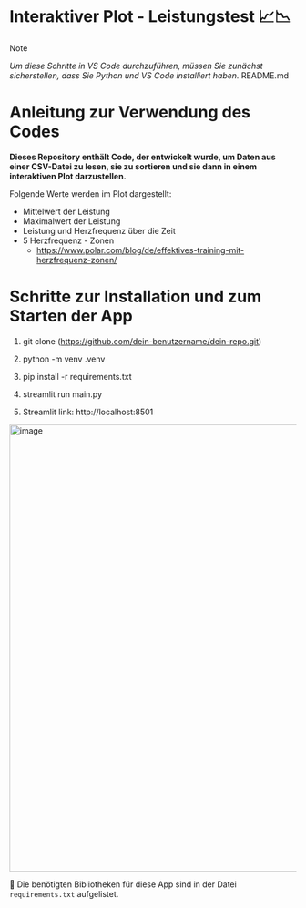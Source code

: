# Interaktiver Plot - Leistungstest :chart_with_upwards_trend::chart_with_downwards_trend:
> [!NOTE]
>_Um diese Schritte in VS Code durchzuführen, müssen Sie zunächst sicherstellen, dass Sie Python und VS Code installiert haben._
README.md
# Anleitung zur Verwendung des Codes
**Dieses Repository enthält Code, der entwickelt wurde, um Daten aus einer CSV-Datei zu lesen, sie zu sortieren und sie dann in einem interaktiven Plot darzustellen.**

Folgende Werte werden im Plot dargestellt:
- Mittelwert der Leistung
- Maximalwert der Leistung
- Leistung und Herzfrequenz über die Zeit
- 5 Herzfrequenz - Zonen
  - https://www.polar.com/blog/de/effektives-training-mit-herzfrequenz-zonen/
  
 # Schritte zur Installation und zum Starten der App
1. git clone (https://github.com/dein-benutzername/dein-repo.git)

2. python -m venv .venv

3. pip install -r requirements.txt

4. streamlit run main.py

5. Streamlit link: http://localhost:8501

<img width="785" alt="image" src="https://github.com/svenjamariko/Aufgabe_3_5/assets/163292776/e5d578e1-0a23-4d53-a56d-c7154da619a3">



:round_pushpin: Die benötigten Bibliotheken für diese App sind in der Datei `requirements.txt` aufgelistet.

   

